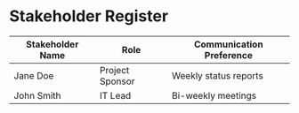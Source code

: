 
# Stakeholder Register

| Stakeholder Name | Role             | Communication Preference |
|------------------|------------------|--------------------------|
| Jane Doe         | Project Sponsor  | Weekly status reports    |
| John Smith       | IT Lead          | Bi-weekly meetings       |
